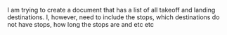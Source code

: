 I am trying to create a document that has a list of all takeoff and landing destinations. I, however, need to include the stops, which destinations do not have stops, how long the stops are and etc etc

